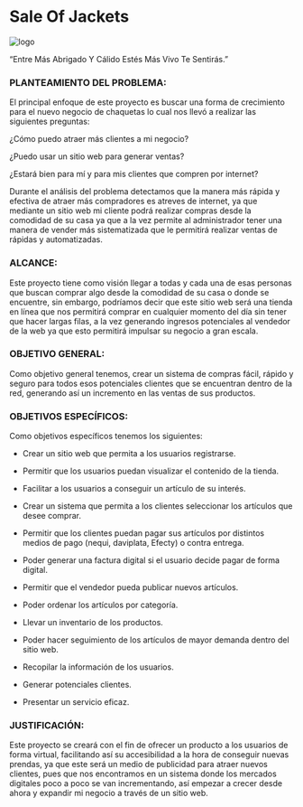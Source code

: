 # Sale Of Jackets

![logo](https://github.com/sale-of-Jackets/Sale-Of-Jackets/blob/main/Logo/Logo.png)

“Entre Más Abrigado Y Cálido Estés Más Vivo Te Sentirás.”







### PLANTEAMIENTO DEL PROBLEMA:

El principal enfoque de este proyecto es buscar una forma de crecimiento para el nuevo negocio de chaquetas lo cual nos llevó a realizar las siguientes preguntas:


¿Cómo puedo atraer más clientes a mi negocio?

¿Puedo usar un sitio web para generar ventas?

¿Estará bien para mí y para mis clientes que compren por internet? 


Durante el análisis del problema detectamos que la manera más rápida y efectiva de atraer más compradores es atreves de internet, ya que mediante un sitio web mi cliente podrá realizar compras desde la comodidad de su casa ya que a la vez permite al administrador tener una manera de vender más sistematizada que le permitirá realizar ventas de rápidas y automatizadas.


### ALCANCE:
Este proyecto tiene como visión llegar a todas y cada una de esas personas que buscan comprar algo desde la comodidad de su casa o donde se encuentre, sin embargo, podríamos decir que este sitio web será una tienda en línea que nos permitirá comprar en cualquier momento del día sin tener que hacer largas filas, a la vez generando ingresos potenciales al vendedor de la web ya que esto permitirá impulsar su negocio a gran escala.

### OBJETIVO GENERAL:
Como objetivo general tenemos, crear un sistema de compras fácil, rápido y seguro para todos esos potenciales clientes que se encuentran dentro de la red, generando así un incremento en las ventas de sus productos.



### OBJETIVOS ESPECÍFICOS:
Como objetivos específicos tenemos los siguientes:

- Crear un sitio web que permita a los usuarios registrarse.

+ Permitir que los usuarios puedan visualizar el contenido de la tienda.

* Facilitar a los usuarios a conseguir un artículo de su interés.

+ Crear un sistema que permita a los clientes seleccionar los artículos que desee comprar.

+ Permitir que los clientes puedan pagar sus artículos por distintos medios de pago (nequi, daviplata, Efecty) o contra entrega.


+ Poder generar una factura digital si el usuario decide pagar de forma digital.
+ Permitir que el vendedor pueda publicar nuevos artículos.
+ Poder ordenar los artículos por categoría.
+ Llevar un inventario de los productos.
+ Poder hacer seguimiento de los artículos de mayor demanda dentro del sitio web.
+ Recopilar la información de los usuarios.
+ Generar potenciales clientes.
+ Presentar un servicio eficaz. 

### JUSTIFICACIÓN:
Este proyecto se creará con el fin de ofrecer un producto a los usuarios de forma virtual, facilitando así su accesibilidad a la hora de conseguir nuevas prendas, ya que este será un medio de publicidad para atraer nuevos clientes, pues que nos encontramos en un sistema donde los mercados digitales poco a poco se van incrementando, así empezar a crecer desde ahora y expandir mi negocio a través de un sitio web.
